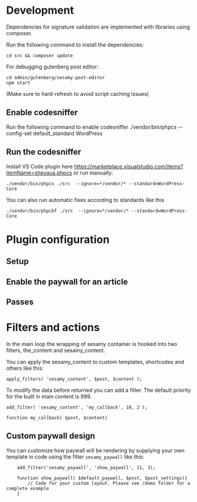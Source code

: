 # Development

Dependencies for signature validation are implemented with libraries using composer. 

Run the following command to install the dependencies:

    cd src && composer update


For debugging gutenberg post editor:

    cd admin/gutenberg/sesamy-post-editor
    npm start

(Make sure to hard-refresh to avoid script caching issues)

## Enable codesniffer

Run the following command to enable codesniffer
    ./vendor/bin/phpcs --config-set default_standard WordPress


## Run the codesniffer

Install VS Code plugin here https://marketplace.visualstudio.com/items?itemName=shevaua.phpcs or run manually:

    ./vendor/bin/phpcs ./src  --ignore=*/vendor/* --standard=WordPress-Core

You can also run automatic fixes according to standards like this

    ./vendor/bin/phpcbf ./src  --ignore=*/vendor/* --standard=WordPress-Core

# Plugin configuration

## Setup


## Enable the paywall for an article

## Passes


# Filters and actions

In the main loop the wrapping of sesamy container is hooked into two filters, the_content and sesamy_content.

You can apply the sesamy_content to custom templates, shortcodes and others like this:

    apply_filters( 'sesamy_content', $post, $content );

To modify the data before returned you can add a filter. The default priority for the built in main content is 999.

    add_filter( 'sesamy_content', 'my_callback', 10, 2 );

    function my_callback( $post, $content)


## Custom paywall design

You can customize how paywall will be rendering by supplying your own template in code using the filter `sesamy_paywall` like this:

        add_filter('sesamy_paywall', 'show_paywall', 11, 3);

        function show_paywall( $default_paywall, $post, $post_settings){
            // Code for your custom layout. Please see /demo folder for a complete example
        }
